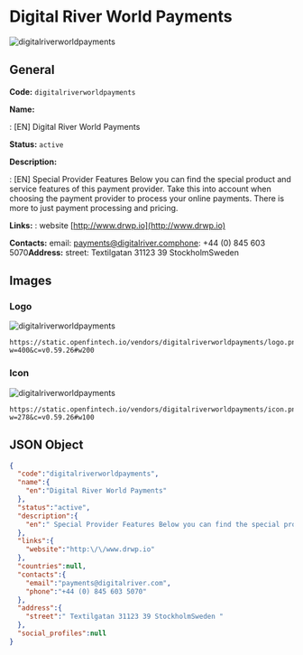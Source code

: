 
# Digital River World Payments 
![digitalriverworldpayments](https://static.openfintech.io/vendors/digitalriverworldpayments/logo.png?w=400&c=v0.59.26#w200)  

## General 
 
**Code:** `digitalriverworldpayments` 
 
**Name:** 
 
:	[EN] Digital River World Payments 
 
**Status:** `active` 
 
**Description:** 
 
: [EN]  Special Provider Features Below you can find the special product and service features of this payment provider. Take this into account when choosing the payment provider to process your online payments. There is more to just payment processing and pricing.  
 
**Links:** 
: website [http://www.drwp.io](http://www.drwp.io) 
 
**Contacts:** 
email: payments@digitalriver.comphone: +44 (0) 845 603 5070**Address:** 
street:  Textilgatan 31123 39 StockholmSweden  

## Images 

### Logo 
 
![digitalriverworldpayments](https://static.openfintech.io/vendors/digitalriverworldpayments/logo.png?w=400&c=v0.59.26#w200)  

```
https://static.openfintech.io/vendors/digitalriverworldpayments/logo.png?w=400&c=v0.59.26#w200
```  

### Icon 
 
![digitalriverworldpayments](https://static.openfintech.io/vendors/digitalriverworldpayments/icon.png?w=278&c=v0.59.26#w100)  

```
https://static.openfintech.io/vendors/digitalriverworldpayments/icon.png?w=278&c=v0.59.26#w100
```  

## JSON Object 

```json
{
  "code":"digitalriverworldpayments",
  "name":{
    "en":"Digital River World Payments"
  },
  "status":"active",
  "description":{
    "en":" Special Provider Features Below you can find the special product and service\u00a0features of this payment provider. Take this into account when choosing the payment provider to process your online payments. There is more to just payment processing and pricing. "
  },
  "links":{
    "website":"http:\/\/www.drwp.io"
  },
  "countries":null,
  "contacts":{
    "email":"payments@digitalriver.com",
    "phone":"+44 (0) 845 603 5070"
  },
  "address":{
    "street":" Textilgatan 31123 39 StockholmSweden "
  },
  "social_profiles":null
}
```  
